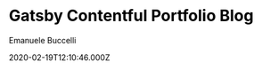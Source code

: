 ---
title: Gatsby Contentful Portfolio Blog
github: https://github.com/escapemanuele/gatsby-contentful-blog-portfolio
demo: https://gatsby-contentful-portfolio-blog.netlify.app/
author: Emanuele Buccelli
ssg:
  - Gatsby
cms:
  - Contentful
css:
  - Scss
archetype:
  - Blog
  - Portfolio
date: 2020-02-19T12:10:46.000Z
description: A Gatsby starter for a portfolio with a blog, using Contentful as the CMS
draft: false
publish_date: '2020-02-14T08:53:47Z'
update_date: '2020-08-06T12:39:49Z'
github_star: 25
github_fork: 17
---